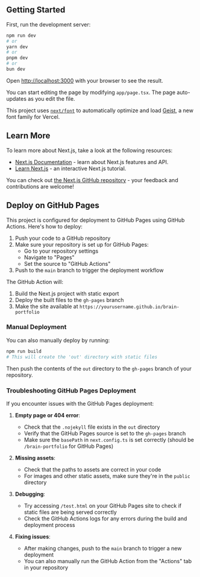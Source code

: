 ## Getting Started

First, run the development server:

```bash
npm run dev
# or
yarn dev
# or
pnpm dev
# or
bun dev
```

Open [http://localhost:3000](http://localhost:3000) with your browser to see the result.

You can start editing the page by modifying `app/page.tsx`. The page auto-updates as you edit the file.

This project uses [`next/font`](https://nextjs.org/docs/app/building-your-application/optimizing/fonts) to automatically optimize and load [Geist](https://vercel.com/font), a new font family for Vercel.

## Learn More

To learn more about Next.js, take a look at the following resources:

- [Next.js Documentation](https://nextjs.org/docs) - learn about Next.js features and API.
- [Learn Next.js](https://nextjs.org/learn) - an interactive Next.js tutorial.

You can check out [the Next.js GitHub repository](https://github.com/vercel/next.js) - your feedback and contributions are welcome!

## Deploy on GitHub Pages

This project is configured for deployment to GitHub Pages using GitHub Actions. Here's how to deploy:

1. Push your code to a GitHub repository
2. Make sure your repository is set up for GitHub Pages:
   - Go to your repository settings
   - Navigate to "Pages"
   - Set the source to "GitHub Actions"
3. Push to the `main` branch to trigger the deployment workflow

The GitHub Action will:
1. Build the Next.js project with static export
2. Deploy the built files to the `gh-pages` branch
3. Make the site available at `https://yourusername.github.io/brain-portfolio`

### Manual Deployment

You can also manually deploy by running:

```bash
npm run build
# This will create the 'out' directory with static files
```

Then push the contents of the `out` directory to the `gh-pages` branch of your repository.

### Troubleshooting GitHub Pages Deployment

If you encounter issues with the GitHub Pages deployment:

1. **Empty page or 404 error**:
   - Check that the `.nojekyll` file exists in the `out` directory
   - Verify that the GitHub Pages source is set to the `gh-pages` branch
   - Make sure the `basePath` in `next.config.ts` is set correctly (should be `/brain-portfolio` for GitHub Pages)

2. **Missing assets**:
   - Check that the paths to assets are correct in your code
   - For images and other static assets, make sure they're in the `public` directory

3. **Debugging**:
   - Try accessing `/test.html` on your GitHub Pages site to check if static files are being served correctly
   - Check the GitHub Actions logs for any errors during the build and deployment process

4. **Fixing issues**:
   - After making changes, push to the `main` branch to trigger a new deployment
   - You can also manually run the GitHub Action from the "Actions" tab in your repository
